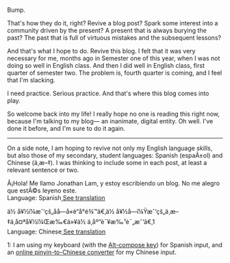 <p>Bump.</p><p>That's how they do it, right? Revive a blog post? Spark some interest into a community driven by the present? A present that is always burying the past? The past that is full of virtuous mistakes and the subsequent lessons?</p><p>And that's what I hope to do. Revive this blog. I felt that it was very necessary for me, months ago in Semester one of this year, when I was not doing so well in English class. And then I did well in English class, first quarter of semester two. The problem is, fourth quarter is coming, and I feel that I'm slacking.</p><p>I need practice. Serious practice. And that's where this blog comes into play.</p><p>So welcome back into my life! I really hope no one is reading this right now, because I'm talking to my blog&mdash; an inanimate, digital entity. Oh well. I've done it before, and I'm sure to do it again.</p><p><hr /></p><p>On a side note, I am hoping to revive not only my English language skills, but also those of my secondary, student languages: Spanish (espaÃ±ol) and Chinese (ä¸­æ–‡). I was thinking to include some in each post, at least a relevant sentence or two.</p><p><div class="foreign notranslate">Â¡Hola! Me llamo Jonathan Lam, y estoy escribiendo un blog. No me alegro que estÃ©s leyeno este.</div><span class="language"><span class="languageName"><i class="fa fa-globe"></i> Language: Spanish</span><span class="translate"><a href="https://translate.google.com/#es/en/Â¡Hola! Me llamo Jonathan Lam, y estoy escribiendo un blog. No me alegro que estÃ©s leyendo este."><i class="fa fa-language"></i> See translation</a></span></span></p><p><div class="foreign notranslate">ä½ å¥½ï¼æˆ‘çš„åå­—å«è“å°é¾™ã€‚ä½ å¥½å—ï¼Ÿæˆ‘çš„ä¸­æ–‡ä¸å¤ªå¥½ï¼Œæ‰€ä»¥ä½ ä¸åº”è¯¥æ‰¹è¯„æˆ‘ã€‚<span class="footnoteId">1</span></div><span class="language"><span class="languageName"><i class="fa fa-globe"></i> Language: Chinese</span><span class="translate"><a href="https://translate.google.com/#zh-CN/en/ä½ å¥½ï¼æˆ‘çš„åå­—å«è“å°é¾™ã€‚ä½ å¥½å—ï¼Ÿæˆ‘çš„ä¸­æ–‡ä¸å¤ªå¥½ï¼Œæ‰€ä»¥ä½ ä¸åº”è¯¥æ‰¹è¯„æˆ‘ã€‚==="><i class="fa fa-language"></i> See translation</a></span></span></p><p><span class="footnoteId footnote" data-ref="1">1: I am using my keyboard (with the <a href="https://help.ubuntu.com/community/ComposeKey">Alt-compose key</a>) for Spanish input, and an <a href="http://www.purpleculture.net/online-chinese-input/">online pinyin-to-Chinese converter</a> for my Chinese input.</span></p>